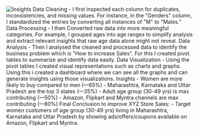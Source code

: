 ![Insights](https://github.com/Nikh-17/XYZ-Store-Data-Analysis/assets/174308057/0d8b9304-f9d8-4991-8ce9-537f4d33723d)
Data Cleaning
    - I first inspected each column for duplicates, inconsistencies, and missing values. For instance, in the "Genders" column, I standardized the entries by converting all instances of "M" to "Males."
Data Processing
    - I then Converted raw data into more meaningful categories. For example, I grouped ages into age ranges to simplify analysis and extract relevant insights that raw age data alone might not reveal.
Data Analysis
    - Then I analysed the cleaned and processed data to identify the business problem which is "How to increase Sales". For this I created pivot tables to summarize and identify data easily.
 Data Visualization
    - Using the pivot tables I created visual representations such as charts and graphs. Using this i created a dashboard where we can see all the graphs and can generate insights using those visualizations.
Insights
    - Women are more likely to buy compared to men (—65%)
    - Maharashtra, Karnataka and Uttar Pradesh are the top 3 states (—35%)
    - Adult age group (30-49 yrs) is max contributing (—50%)
    - Amazon, Flipkart and Myntra channels are max contributing (—80%)
Final Conclusion to improve XYZ Store Sales:
    - Target women customers of age group (30-49 yrs) living in Maharashtra, Karnataka and Uttar Pradesh by showing ads/offers/coupons available on Amazon, Flipkart and Myntra.

